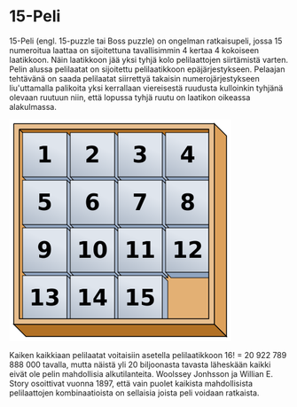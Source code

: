 15-Peli
=======

15-Peli (engl. 15-puzzle tai Boss puzzle) on ongelman ratkaisupeli, jossa 15 numeroitua laattaa on sijoitettuna tavallisimmin
4 kertaa 4 kokoiseen laatikkoon. Näin laatikkoon jää yksi tyhjä kolo pelilaattojen siirtämistä varten. Pelin alussa pelilaatat on sijoitettu pelilaatikkoon
epäjärjestykseen. Pelaajan tehtävänä on saada pelilaatat siirrettyä takaisin numerojärjestykseen liu'uttamalla palikoita yksi
kerrallaan viereisestä ruudusta kulloinkin tyhjänä olevaan ruutuun niin, että lopussa tyhjä ruutu on laatikon oikeassa 
alakulmassa. 

![ratkaistu peli](15-puzzle.png)

Kaiken kaikkiaan pelilaatat voitaisiin asetella pelilaatikkoon 16! = 20 922 789 888 000 tavalla, mutta näistä yli 20 biljoonasta tavasta läheskään kaikki eivät ole pelin mahdollisia alkutilanteita. Woolssey Jonhsson ja Willian E. Story osoittivat vuonna 1897, että vain puolet kaikista mahdollisista pelilaattojen kombinaatioista on sellaisia joista peli voidaan ratkaista.
